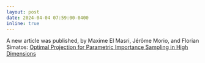 ```yaml
---
layout: post
date: 2024-04-04 07:59:00-0400
inline: true
---
```


A new article was published, by  Maxime El Masri, Jérôme Morio, and Florian
Simatos: [Optimal Projection for Parametric Importance Sampling in High
Dimensions]( https://computo.sfds.asso.fr/published-202402-elmasri-optimal/)
